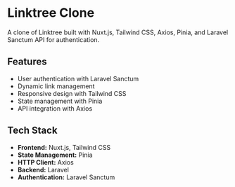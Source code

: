 # Linktree Clone

A clone of Linktree built with Nuxt.js, Tailwind CSS, Axios, Pinia, and Laravel Sanctum API for authentication.

## Features

- User authentication with Laravel Sanctum
- Dynamic link management
- Responsive design with Tailwind CSS
- State management with Pinia
- API integration with Axios

## Tech Stack

- **Frontend:** Nuxt.js, Tailwind CSS
- **State Management:** Pinia
- **HTTP Client:** Axios
- **Backend:** Laravel
- **Authentication:** Laravel Sanctum